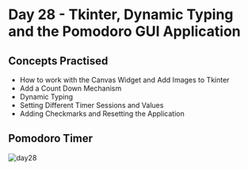 # Day 28 - Tkinter, Dynamic Typing and the Pomodoro GUI Application
## Concepts Practised
- How to work with the Canvas Widget and Add Images to Tkinter
- Add a Count Down Mechanism
- Dynamic Typing
- Setting Different Timer Sessions and Values
- Adding Checkmarks and Resetting the Application
## Pomodoro Timer
![day28](https://user-images.githubusercontent.com/79554351/189537631-6c7f354c-eb1e-4aec-8fa3-2cc5d7370fc2.gif)
